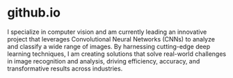 # github.io
I specialize in computer vision and am currently leading an innovative project that leverages Convolutional Neural Networks (CNNs) to analyze and classify a wide range of images. By harnessing cutting-edge deep learning techniques, I am creating solutions that solve real-world challenges in image recognition and analysis, driving efficiency, accuracy, and transformative results across industries.
